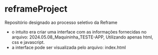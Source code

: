 # reframeProject
Repositório designado ao processo seletivo da Reframe 
- o intuito era criar uma interface com as informações fornecidas no arquivo: 2024.05.08_Maquininha_TESTE-APP, Utilizando apenas html, css e javascript.
- a interface pode ser visualizada pelo arquivo: index.html
